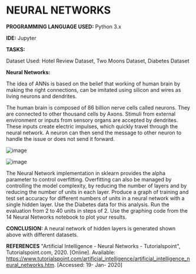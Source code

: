 # NEURAL NETWORKS

**PROGRAMMING LANGUAGE USED:** Python 3.x

**IDE:** Jupyter

**TASKS:**

Dataset Used: Hotel Review Dataset, Two Moons Dataset, Diabetes Dataset

**Neural Networks:**

The idea of ANNs is based on the belief that working of human brain by making the right connections, can be imitated using silicon and wires as living neurons and dendrites.

The human brain is composed of 86 billion nerve cells called neurons. They are connected to other thousand cells by Axons. Stimuli from external environment or inputs from sensory organs are accepted by dendrites. These inputs create electric impulses, which quickly travel through the neural network. A neuron can then send the message to other neuron to handle the issue or does not send it forward.

![image](https://user-images.githubusercontent.com/38240162/72689975-6697e400-3b0f-11ea-9331-0ee0cb29eb82.png)

![image](https://user-images.githubusercontent.com/38240162/72689980-70b9e280-3b0f-11ea-86fc-2a59e5386b59.png)

The Neural Network implementation in sklearn provides the alpha parameter to control overfitting.
Overfitting can also be managed by controlling the model complexity, by reducing the number of layers and by reducing the number of units in each layer. 
Produce a graph of training and test set accuracy for different numbers of units in a neural network with a single hidden layer. 
Use the Diabetes data for this analysis. 
Run the evaluation from 2 to 40 units in steps of 2. 
Use the graphing code from the 14 Neural Networks notebook to plot your results. 

**CONCLUSION:** A neural network of hidden layers is generated shown above with different datasets.

**REFERENCES** "Artificial Intelligence - Neural Networks - Tutorialspoint", Tutorialspoint.com, 2020. [Online]. Available: https://www.tutorialspoint.com/artificial_intelligence/artificial_intelligence_neural_networks.htm. [Accessed: 19- Jan- 2020]
